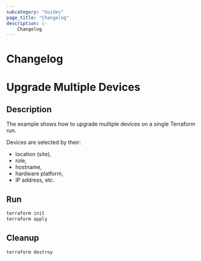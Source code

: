 ```yaml
---
subcategory: "Guides"
page_title: "Changelog"
description: |-
    Changelog
---
```


# Changelog


# Upgrade Multiple Devices

## Description

The example shows how to upgrade multiple devices on a single Terraform run.

Devices are selected by their:

- location (site),
- role,
- hostname,
- hardware platform,
- IP address, etc.

## Run

```sh
terraform init
terraform apply
```

## Cleanup

```sh
terraform destroy
```

